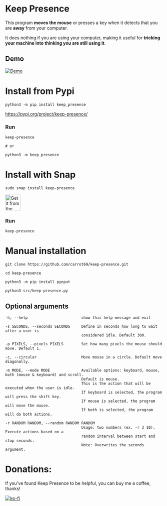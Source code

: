 # Keep Presence

This program **moves the mouse** or presses a key when it detects that you are **away** from your computer.

It does nothing if you are using your computer, making it useful for **tricking your machine into thinking you are still using it**.

## Demo

[![Demo](https://raw.githubusercontent.com/carrot69/keep-presence/master/demo/demo.gif)](https://github.com/carrot69/keep-presence)

# Install from Pypi

```
python3 -m pip install keep_presence
```
https://pypi.org/project/keep-presence/


### Run

```
keep-presence

# or

python3 -m keep_presence
```

# Install with Snap

```
sudo snap install keep-presence
```

<a href="https://snapcraft.io/keep-presence" target="_blank">
  <img alt="Get it from the Snap Store"
       src="https://snapcraft.io/static/images/badges/en/snap-store-black.svg"
       align="center"
       height="50">
</a>

### Run

```
keep-presence
```

# Manual installation

```
git clone https://github.com/carrot69/keep-presence.git

cd keep-presence

python3 -m pip install pynput

python3 src/keep-presence.py
```

## Optional arguments

```
-h, --help                        show this help message and exit
            
-s SECONDS, --seconds SECONDS     Define in seconds how long to wait after a user is
                                  considered idle. Default 300.

-p PIXELS, --pixels PIXELS        Set how many pixels the mouse should move. Default 1.

-c, --circular                    Move mouse in a circle. Default move diagonally.

-m MODE, --mode MODE              Available options: keyboard, mouse, both (mouse & keyboard) and scroll. 
                                  Default is mouse. 
                                  This is the action that will be executed when the user is idle. 
                                  If keyboard is selected, the program will press the shift key. 
                                  If mouse is selected, the program will move the mouse. 
                                  If both is selected, the program will do both actions.

-r RANDOM RANDOM, --random RANDOM RANDOM
                                  Usage: two numbers (ex. -r 3 10). Execute actions based on a 
                                  random interval between start and stop seconds. 
                                  Note: Overwrites the seconds argument.

```

# Donations:

If you've found Keep Presence to be helpful, you can buy me a coffee, thanks!

[![ko-fi](https://ko-fi.com/img/githubbutton_sm.svg)](https://ko-fi.com/keep_presence)
